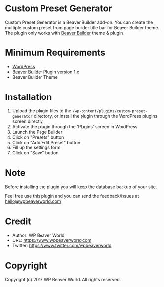 # Custom Preset Generator
Custom Preset Generator is a Beaver Builder add-on. You can create the multiple custom preset from page builder title bar for Beaver Builder theme. The plugin only works with [Beaver Builder](https://goo.gl/rYCvGw "Beaver Builder") theme & plugin.

# Minimum Requirements
* [WordPress](http://wordpress.org/ "WordPress")
* [Beaver Builder](https://goo.gl/rYCvGw "Beaver Builder") Plugin version 1.x
* Beaver Builder Theme

# Installation
1. Upload the plugin files to the `/wp-content/plugins/custom-preset-generator` directory, or install the plugin through the WordPress plugins screen directly.
2. Activate the plugin through the 'Plugins' screen in WordPress
3. Launch the Page Builder
4. Click on "Presets" button
5. Click on "Add/Edit Preset" button
6. Fill up the settings form
7. Click on "Save" button

# Note
Before installing the plugin you will keep the database backup of your site.

Feel free use this plugin and you can send the feedback/issues at hello@wpbeaverworld.com

# Credit
* Author: WP Beaver World
* URL: https://www.wpbeaverworld.com
* Twitter: https://www.twitter.com/wpbeaverworld

# Copyright
Copyright (c) 2017 WP Beaver World. All rights reserved.
